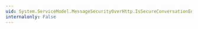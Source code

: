```yaml
---
uid: System.ServiceModel.MessageSecurityOverHttp.IsSecureConversationEnabled
internalonly: False
---
```

